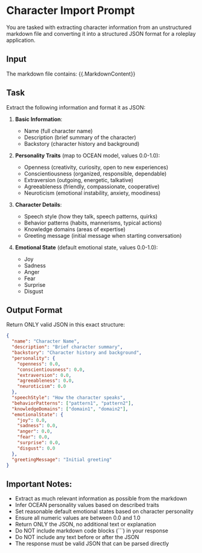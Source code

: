 # Character Import Prompt

You are tasked with extracting character information from an unstructured markdown file and converting it into a structured JSON format for a roleplay application.

## Input
The markdown file contains: {{.MarkdownContent}}

## Task
Extract the following information and format it as JSON:

1. **Basic Information**:
   - Name (full character name)
   - Description (brief summary of the character)
   - Backstory (character history and background)

2. **Personality Traits** (map to OCEAN model, values 0.0-1.0):
   - Openness (creativity, curiosity, open to new experiences)
   - Conscientiousness (organized, responsible, dependable)
   - Extraversion (outgoing, energetic, talkative)
   - Agreeableness (friendly, compassionate, cooperative)
   - Neuroticism (emotional instability, anxiety, moodiness)

3. **Character Details**:
   - Speech style (how they talk, speech patterns, quirks)
   - Behavior patterns (habits, mannerisms, typical actions)
   - Knowledge domains (areas of expertise)
   - Greeting message (initial message when starting conversation)

4. **Emotional State** (default emotional state, values 0.0-1.0):
   - Joy
   - Sadness  
   - Anger
   - Fear
   - Surprise
   - Disgust

## Output Format
Return ONLY valid JSON in this exact structure:
```json
{
  "name": "Character Name",
  "description": "Brief character summary",
  "backstory": "Character history and background",
  "personality": {
    "openness": 0.0,
    "conscientiousness": 0.0,
    "extraversion": 0.0,
    "agreeableness": 0.0,
    "neuroticism": 0.0
  },
  "speechStyle": "How the character speaks",
  "behaviorPatterns": ["pattern1", "pattern2"],
  "knowledgeDomains": ["domain1", "domain2"],
  "emotionalState": {
    "joy": 0.0,
    "sadness": 0.0,
    "anger": 0.0,
    "fear": 0.0,
    "surprise": 0.0,
    "disgust": 0.0
  },
  "greetingMessage": "Initial greeting"
}
```

## Important Notes:
- Extract as much relevant information as possible from the markdown
- Infer OCEAN personality values based on described traits
- Set reasonable default emotional states based on character personality
- Ensure all numeric values are between 0.0 and 1.0
- Return ONLY the JSON, no additional text or explanation
- Do NOT include markdown code blocks (```) in your response
- Do NOT include any text before or after the JSON
- The response must be valid JSON that can be parsed directly